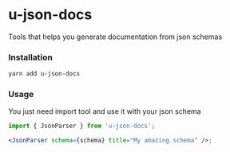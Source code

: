 # u-json-docs

Tools that helps you generate documentation from json schemas

### Installation

```bash
yarn add u-json-docs
```

### Usage

You just need import tool and use it with your json schema

```jsx
import { JsonParser } from 'u-json-docs';

<JsonParser schema={schema} title="My amazing schema" />;
```
